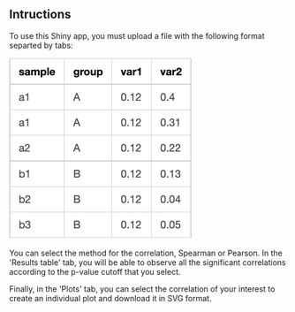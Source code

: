 ## Intructions

To use this Shiny app, you must upload a file with the following format separted by tabs:

!["example_table"](./example_table.png)

You can select the method for the correlation, Spearman or Pearson. In the 'Results table' tab, you will be able to observe all the significant correlations according to the p-value cutoff that you select.

Finally, in the 'Plots' tab, you can select the correlation of your interest to create an individual plot and download it in SVG format.